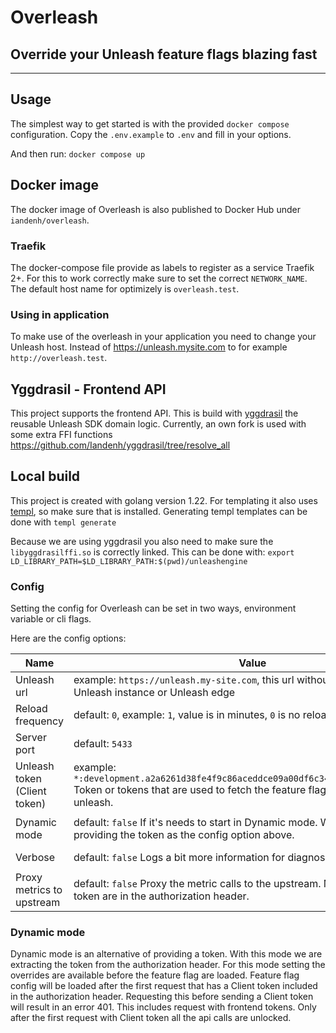 # Overleash

## Override your Unleash feature flags blazing fast

---

## Usage

The simplest way to get started is with the provided `docker compose` configuration. Copy the `.env.example` to `.env`
and fill in your options.

And then run:
`docker compose up`

## Docker image

The docker image of Overleash is also published to Docker Hub under `iandenh/overleash`.

### Traefik

The docker-compose file provide as labels to register as a service Traefik 2+. For this to work correctly make sure to
set the correct `NETWORK_NAME`.
The default host name for optimizely is `overleash.test`.

### Using in application

To make use of the overleash in your application you need to change your Unleash host. Instead
of https://unleash.mysite.com to for example `http://overleash.test`.

## Yggdrasil - Frontend API

This project supports the frontend API. This is build with [yggdrasil](https://github.com/Unleash/yggdrasil) the
reusable Unleash SDK domain logic.
Currently, an own fork is used with some extra FFI functions https://github.com/Iandenh/yggdrasil/tree/resolve_all

## Local build

This project is created with golang version 1.22. For templating it also
uses [templ](https://github.com/a-h/templ/tree/main), so make sure that is installed.
Generating templ templates can be done with `templ generate`

Because we are using yggdrasil you also need to make sure the `libyggdrasilffi.so` is correctly linked. This can be done
with:
`export LD_LIBRARY_PATH=$LD_LIBRARY_PATH:$(pwd)/unleashengine`

### Config

Setting the config for Overleash can be set in two ways, environment variable or cli flags.

Here are the config options:

| Name 	                        | Value	                                                                                                                                                                   | Env	                      | Flag	              |
|-------------------------------|--------------------------------------------------------------------------------------------------------------------------------------------------------------------------|---------------------------|--------------------|
| Unleash url	                  | 	 example: `https://unleash.my-site.com`, this url without `/api`, can be a Unleash instance or Unleash edge                                                             | `OVERLEASH_URL`	          | `--url`	           |
| Reload frequency	             | 	  default: `0`, example: `1`, value is in minutes, `0` is no reload                                                                                                     | `OVERLEASH_RELOAD`	       | `--reload`	        |
| Server port	                  | default: `5433`                                                                                                                                                          | `OVERLEASH_PORT`	         | `--port`	          |
| Unleash token (Client token)	 | example:  `*:development.a2a6261d38fe4f9c86aceddce09a00df6c348fd0feeab3c24a9547f2` Token or tokens that are used to fetch the feature flag config from upstream unleash. | `OVERLEASH_TOKEN`	        | `--token`	         |
| Dynamic mode	                 | default:  `false` If it's needs to start in Dynamic mode. We recommend providing the token as the config option above.                                                   | `OVERLEASH_DYNAMIC_MODE`	 | `--dynamic-mode`	  |
| Verbose	                      | default:  `false` Logs a bit more information for diagnose issues                                                                                                        | `OVERLEASH_VERBOSE`	      | `--verbose`	       |
| Proxy metrics to upstream	    | default:  `false` Proxy the metric calls to the upstream. Make sure the correct token are in the authorization header.                                                   | `OVERLEASH_PROXY_METRICS`	      | `--proxy-metrics`	 |

### Dynamic mode

Dynamic mode is an alternative of providing a token. With this mode we are extracting the token from the authorization
header. For this mode setting the overrides are available before the feature flag are loaded. Feature flag config will
be loaded after the first request that has a Client token included in the authorization header. Requesting this before
sending a Client token will result in an error 401. This includes request with frontend tokens. Only after the first
request with Client token all the api calls are unlocked.